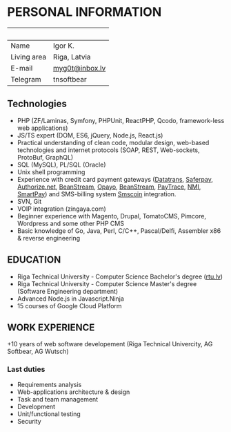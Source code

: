 # PERSONAL INFORMATION

&nbsp;|&nbsp;
:---|:---
Name|Igor K.
Living area|Riga, Latvia
E-mail|[myg0t@inbox.lv](mailto:myg0t@inbox.lv)
Telegram|tnsoftbear

## Technologies

* PHP (ZF/Laminas, Symfony, PHPUnit, ReactPHP, Qcodo, framework-less web applications)
* JS/TS expert (DOM, ES6, jQuery, Node.js, React.js)
* Practical understanding of clean code, modular design, web-based technologies and internet protocols (SOAP, REST, Web-sockets, ProtoBuf, GraphQL)
* SQL (MySQL), PL/SQL (Oracle)
* Unix shell programming
* Experience with credit card payment gateways ([Datatrans](http://www.datatrans.ch), [Saferpay](http://www.saferpay.ch), [Authorize.net](http://www.authorize.net/), [BeanStream](http://www.beanstream.com/), [Opayo](https://www.opayo.co.uk/), [BeanStream](http://www.beanstream.com/), [PayTrace](https://paytrace.com/), [NMI](https://www.nmi.com/), [SmartPay](https://smartpaylease.com/)) and SMS-billing system [Smscoin](http://www.smscoin.com) integration.
* SVN, Git
* VOIP integration (zingaya.com)
* Beginner experience with Magento, Drupal, TomatoCMS, Pimcore, Wordpress and some other PHP CMS
* Basic knowledge of Go, Java, Perl, C/C++, Pascal/Delfi, Assembler x86 & reverse engineering

## EDUCATION

* Riga Technical University - Computer Science Bachelor's degree ([rtu.lv](http://www.rtu.lv/))
* Riga Technical University - Computer Science Master's degree (Software Engineering department)
* Advanced Node.js in Javascript.Ninja
* 15 courses of Google Cloud Platform

## WORK EXPERIENCE

+10 years of web software developement (Riga Technical Univercity, AG Softbear, AG Wutsch)

### Last duties

* Requirements analysis
* Web-applications architecture & design
* Task and team management
* Development
* Unit/functional testing
* Security
